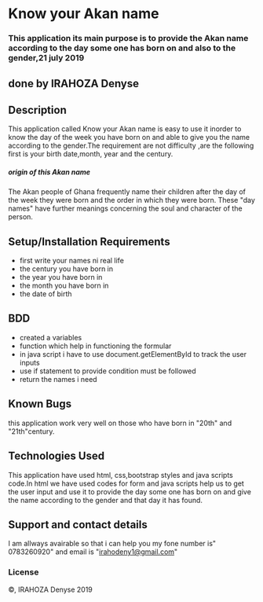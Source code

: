 # Know your Akan name
### This application its main purpose is to provide the Akan name according to the day some one has born on and also to the gender,21 july 2019
## done by IRAHOZA Denyse
## Description
This  application called Know your Akan name is easy to use it inorder to know the day of the week you have born on and able to give you the name according to the gender.The requirement are not difficulty ,are the following first is your birth date,month, year and the century.

##### origin of this Akan name 
The Akan people of Ghana frequently name their children after the day of the week they were born and the order in which they were born. These "day names" have further meanings concerning the soul and character of the person. 
## Setup/Installation Requirements
* first write your names ni real life
* the century you have born in
* the year you have born in
* the month you have born in
* the date of birth
## BDD
* created a variables 
* function which help in functioning the formular
* in java script i have to use document.getElementById to track the user inputs
* use if statement to provide condition must be followed
* return the names i need
## Known Bugs
this application work very well on those who have born in "20th" and "21th"century.

## Technologies Used
This application have used html, css,bootstrap styles and java scripts code.In html we have used codes for form and java scripts help us to get the user input and use it to provide the day some one has born on and give the name according to the  gender and that day it has found.
## Support and contact details
I am allways avairable so that i can help you my fone number is" 0783260920" and email is "irahodeny1@gmail.com"
### License
<p>&copy, IRAHOZA Denyse 2019</p>